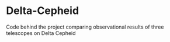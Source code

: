 # Delta-Cepheid
Code behind the project comparing observational results of three telescopes on Delta Cepheid
